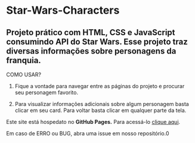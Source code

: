 # Star-Wars-Characters
## Projeto prático com HTML, CSS e JavaScript consumindo API do Star Wars. Esse projeto traz diversas informações sobre personagens da franquia. 

COMO USAR?

1. Fique a vontade para navegar entre as páginas do projeto e procurar seu personagem favorito.

2. Para visualizar informações adicionais sobre algum personagem basta clicar em seu card. Para voltar basta clicar em qualquer parte da tela.

Este site está hospedato no **GitHub Pages.** Para acessá-lo [clique aqui](https://juniorsimas.github.io/Star-Wars-Characters).

Em caso de ERRO ou BUG, abra uma issue em nosso repositório.0
